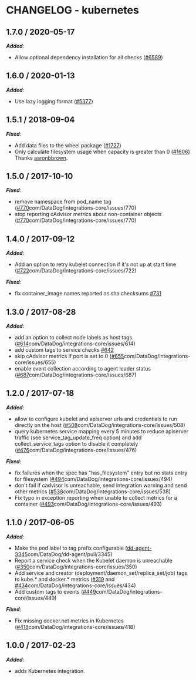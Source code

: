 # CHANGELOG - kubernetes

<!-- towncrier release notes start -->

## 1.7.0 / 2020-05-17

***Added***:

* Allow optional dependency installation for all checks ([#6589](https://github.com/DataDog/integrations-core/pull/6589))

## 1.6.0 / 2020-01-13

***Added***:

* Use lazy logging format ([#5377](https://github.com/DataDog/integrations-core/pull/5377))

## 1.5.1 / 2018-09-04

***Fixed***:

* Add data files to the wheel package ([#1727](https://github.com/DataDog/integrations-core/pull/1727))
* Only calculate filesystem usage when capacity is greater than 0 ([#1606](https://github.com/DataDog/integrations-core/pull/1606)) Thanks [aaronbbrown](https://github.com/aaronbbrown).

## 1.5.0 / 2017-10-10

***Fixed***:

* remove namespace from pod_name tag ([#770](https://github)com/DataDog/integrations-core/issues/770)
* stop reporting cAdvisor metrics about non-container objects ([#770](https://github)com/DataDog/integrations-core/issues/770)

## 1.4.0 / 2017-09-12

***Added***:

* Add an option to retry kubelet connection if it's not up at start time ([#722](https://github)com/DataDog/integrations-core/issues/722)

***Fixed***:

* fix container_image names reported as sha checksums [#731](https://github.com/DataDog/integrations-core/issues/731)

## 1.3.0 / 2017-08-28

***Added***:

* add an option to collect node labels as host tags ([#614](https://github)com/DataDog/integrations-core/issues/614)
* add custom tags to service checks [#642](https://github.com/DataDog/integrations-core/issues/642)
* skip cAdvisor metrics if port is set to 0 ([#655](https://github)com/DataDog/integrations-core/issues/655)
* enable event collection according to agent leader status ([#687](https://github)com/DataDog/integrations-core/issues/687)

## 1.2.0 / 2017-07-18

***Added***:

* allow to configure kubelet and apiserver urls and credentials to run directly on the host ([#508](https://github)com/DataDog/integrations-core/issues/508)
* query kubernetes service mapping every 5 minutes to reduce apiserver traffic (see service_tag_update_freq option) and add collect_service_tags option to disable it completely ([#476](https://github)com/DataDog/integrations-core/issues/476)

***Fixed***:

* fix failures when the spec has "has_filesystem" entry but no stats entry for filesystem ([#494](https://github)com/DataDog/integrations-core/issues/494)
* don't fail if cadvisor is unreachable, send integration warning and send other metrics ([#538](https://github)com/DataDog/integrations-core/issues/538)
* Fix typo in exception reporting when unable to collect metrics for a container ([#493](https://github)com/DataDog/integrations-core/issues/493)

## 1.1.0 / 2017-06-05

***Added***:

* Make the pod label to tag prefix configurable ([dd-agent-3345](https://github)com/DataDog/dd-agent/pull/3345)
* Report a service check when the Kubelet daemon is unreachable ([#350](https://github)com/DataDog/integrations-core/issues/350)
* Add service and creator (deployment/daemon_set/replica_set/job) tags to kube.* and docker.* metrics ([#319](https://github.com/DataDog/integrations-core/issues/319) and [#434](https://github)com/DataDog/integrations-core/issues/434)
* Add custom tags to events ([#449](https://github)com/DataDog/integrations-core/issues/449)

***Fixed***:

* Fix missing docker.net metrics in Kubernetes ([#418](https://github)com/DataDog/integrations-core/issues/418)

## 1.0.0 / 2017-02-23

***Added***:

* adds Kubernetes integration.
